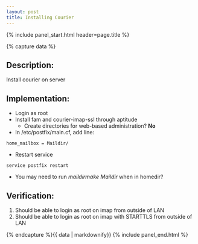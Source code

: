 ```yaml
---
layout: post
title: Installing Courier
---
```


{% include panel_start.html header=page.title %}

{% capture data %}
## Description:
Install courier on server

## Implementation:
- Login as root
- Install fam and courier-imap-ssl through aptitude
    - Create directories for web-based administration? **No**
- In /etc/postfix/main.cf, add line:

~~~
home_mailbox = Maildir/
~~~

- Restart service

~~~
service postfix restart
~~~

- You may need to run *maildirmake Maildir* when in homedir?

## Verification:
1. Should be able to login as root on imap from outside of LAN
2. Should be able to login as root on imap with STARTTLS from outside of LAN

{% endcapture %}{{ data | markdownify}}
{% include panel_end.html %}

